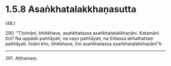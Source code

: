 # 1.5.8 Asaṅkhatalakkhaṇasutta

(48.)

290\. “Tīṇimāni, bhikkhave, asaṅkhatassa asaṅkhatalakkhaṇāni. Katamāni tīṇi? Na uppādo paññāyati, na vayo paññāyati, na ṭhitassa aññathattaṃ paññāyati. Imāni kho, bhikkhave, tīṇi asaṅkhatassa asaṅkhatalakkhaṇānī”ti.

---

291\. Aṭṭhamaṃ.
